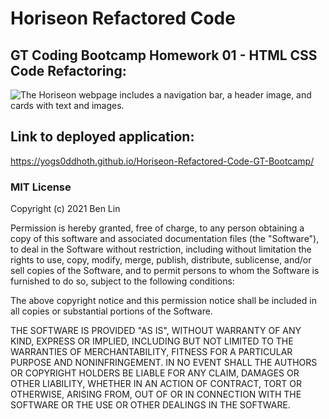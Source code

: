 # Horiseon Refactored Code
## GT Coding Bootcamp Homework 01 - HTML CSS Code Refactoring:

![The Horiseon webpage includes a navigation bar, a header image, and cards with text and images.](./assets/images/yogs0ddhoth.github.io_Horiseon-Refactored-Code-GT-Bootcamp_.png)

## Link to deployed application:
https://yogs0ddhoth.github.io/Horiseon-Refactored-Code-GT-Bootcamp/

### MIT License

Copyright (c) 2021 Ben Lin

Permission is hereby granted, free of charge, to any person obtaining a copy
of this software and associated documentation files (the "Software"), to deal
in the Software without restriction, including without limitation the rights
to use, copy, modify, merge, publish, distribute, sublicense, and/or sell
copies of the Software, and to permit persons to whom the Software is
furnished to do so, subject to the following conditions:

The above copyright notice and this permission notice shall be included in all
copies or substantial portions of the Software.

THE SOFTWARE IS PROVIDED "AS IS", WITHOUT WARRANTY OF ANY KIND, EXPRESS OR
IMPLIED, INCLUDING BUT NOT LIMITED TO THE WARRANTIES OF MERCHANTABILITY,
FITNESS FOR A PARTICULAR PURPOSE AND NONINFRINGEMENT. IN NO EVENT SHALL THE
AUTHORS OR COPYRIGHT HOLDERS BE LIABLE FOR ANY CLAIM, DAMAGES OR OTHER
LIABILITY, WHETHER IN AN ACTION OF CONTRACT, TORT OR OTHERWISE, ARISING FROM,
OUT OF OR IN CONNECTION WITH THE SOFTWARE OR THE USE OR OTHER DEALINGS IN THE
SOFTWARE.